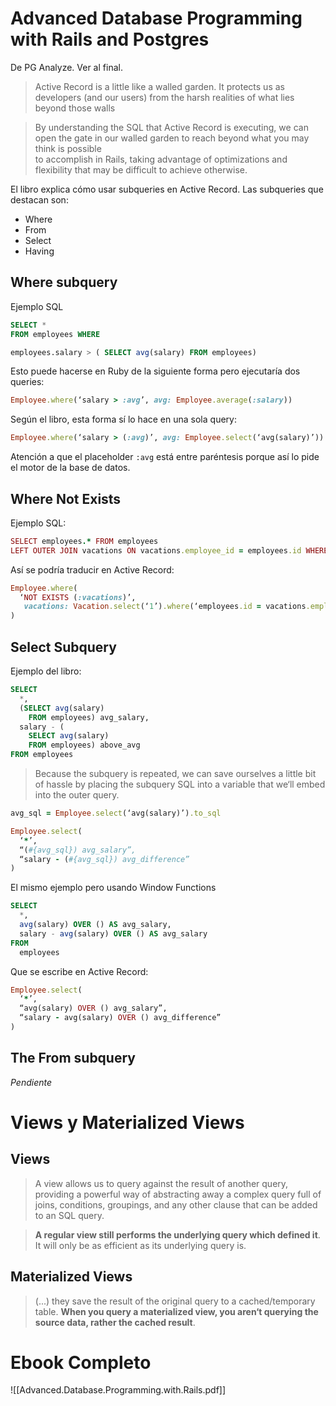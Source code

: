 # Advanced Database Programming with Rails and Postgres

De PG Analyze. Ver al final.

> Active Record is a little like a walled garden. It protects us as developers (and our users) from the harsh realities of what lies beyond those walls

> By understanding the SQL that Active Record is executing, we can open the gate in our walled garden to reach beyond what you may think is possible  
to accomplish in Rails, taking advantage of optimizations and flexibility that may be difficult to achieve otherwise.

El libro explica cómo usar subqueries en Active Record. Las subqueries que destacan son:

- Where
- From
- Select
- Having

## Where subquery

Ejemplo SQL
```sql
SELECT *  
FROM employees WHERE

employees.salary > ( SELECT avg(salary) FROM employees)
```

Esto puede hacerse en Ruby de la siguiente forma pero ejecutaría dos queries:
```ruby
Employee.where(‘salary > :avg’, avg: Employee.average(:salary))
```

Según el libro, esta forma sí lo hace en una sola query:
```ruby
Employee.where(‘salary > (:avg)’, avg: Employee.select(‘avg(salary)’))
```

Atención a que el placeholder `:avg` está entre paréntesis porque así lo pide el motor de la base de datos.

## Where Not Exists

Ejemplo SQL:
```ruby
SELECT employees.* FROM employees
LEFT OUTER JOIN vacations ON vacations.employee_id = employees.id WHERE vacations.id IS NULL
```

Así se podría traducir en Active Record:
```ruby
Employee.where(
  ‘NOT EXISTS (:vacations)’,
   vacations: Vacation.select(‘1’).where(‘employees.id = vacations.employee_id’)
)
```

## Select Subquery

Ejemplo del libro:
```sql
SELECT
  *,
  (SELECT avg(salary)
    FROM employees) avg_salary,
  salary - (
    SELECT avg(salary)
    FROM employees) above_avg
FROM employees
```

> Because the subquery is repeated, we can save ourselves a little bit of hassle by placing the subquery SQL into a variable that we‘ll embed into the outer query.

```ruby
avg_sql = Employee.select(‘avg(salary)’).to_sql

Employee.select(
  ‘*’,
  “(#{avg_sql}) avg_salary”,  
  “salary - (#{avg_sql}) avg_difference”
)
```

El mismo ejemplo pero usando Window Functions
```sql
SELECT
  *,
  avg(salary) OVER () AS avg_salary,
  salary - avg(salary) OVER () AS avg_salary
FROM
  employees
```

Que se escribe en Active Record:
```ruby
Employee.select(
  ‘*’,
  “avg(salary) OVER () avg_salary”,  
  “salary - avg(salary) OVER () avg_difference”
)
```

## The From subquery

_Pendiente_

# Views y Materialized Views

## Views

> A view allows us to query against the result of another query, providing a powerful way of abstracting away a complex query full of joins, conditions, groupings, and any other clause that can be added to an SQL query.

> **A regular view still performs the underlying query which defined it**. It will only be as efficient as its underlying query is.

## Materialized Views

> (...) they save the result of the original query to a cached/temporary table. **When you query a materialized view, you aren‘t querying the source data, rather the cached result**.


# Ebook Completo

  ![[Advanced.Database.Programming.with.Rails.pdf]]